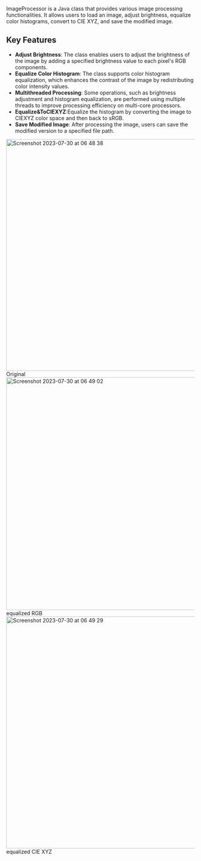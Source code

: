 ImageProcessor is a Java class that provides various image processing functionalities. It allows users to load an image, adjust brightness, equalize color histograms, convert to CIE XYZ, and save the modified image.

## Key Features


- **Adjust Brightness**: The class enables users to adjust the brightness of the image by adding a specified brightness value to each pixel's RGB components.
- **Equalize Color Histogram**: The class supports color histogram equalization, which enhances the contrast of the image by redistributing color intensity values.
- **Multithreaded Processing**: Some operations, such as brightness adjustment and histogram equalization, are performed using multiple threads to improve processing efficiency on multi-core processors.
- **Equalize&ToCIEXYZ**:Equalize the histogram by converting the image to CIEXYZ color space and then back to sRGB.
- **Save Modified Image**: After processing the image, users can save the modified version to a specified file path.



<img width="620" alt="Screenshot 2023-07-30 at 06 48 38" src="https://github.com/sirgypsyg/ImageProcessing/assets/107400417/3ab053ec-b410-4af2-b63e-52ea2ec9c713">
Original
<img width="623" alt="Screenshot 2023-07-30 at 06 49 02" src="https://github.com/sirgypsyg/ImageProcessing/assets/107400417/d8b3fe07-c8ee-4fcd-8521-1b90a9a4cc90">
equalized RGB
<img width="621" alt="Screenshot 2023-07-30 at 06 49 29" src="https://github.com/sirgypsyg/ImageProcessing/assets/107400417/35622f4e-9b90-4aed-934b-431c1e4d3179">
equalized CIE XYZ
